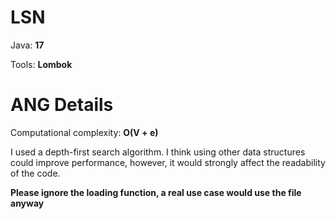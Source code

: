 # LSN

Java: **17**

Tools: **Lombok**

# ANG Details

Computational complexity: **O(V + e)**

I used a depth-first search algorithm. I think using other data structures could improve performance,
however, it would strongly affect the readability of the code.

**Please ignore the loading function, a real use case would use the file anyway**
